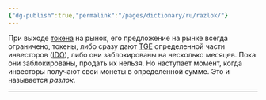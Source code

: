 ```yaml
---
{"dg-publish":true,"permalink":"/pages/dictionary/ru/razlok/"}
---
```



При выходе [токена](https://hackmd.io/4QJ8XNawRIKHnEGuFRQgRg) на рынок, его предложение на рынке всегда ограничено, токены, либо сразу дают [TGE](https://hackmd.io/0r0Dn7yWSvOBQcS7gwPv-Q) определенной части инвесторов ([IDO](https://hackmd.io/U9PM7AVCQzyIqa4jfCbKzQ)), либо они заблокированы на несколько месяцев. Пока они заблокированы, продать их нельзя. Но наступает момент, когда инвесторы получают свои монеты в определенной сумме. Это и называется _разлок_.

---
